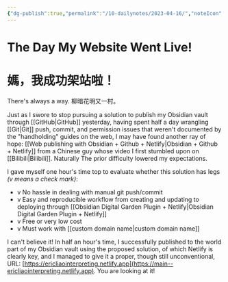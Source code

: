 ```yaml
---
{"dg-publish":true,"permalink":"/10-dailynotes/2023-04-16/","noteIcon":"2","created":"","updated":""}
---
```


# The Day My Website Went Live!
# 媽，我成功架站啦！

There's always a way. 柳暗花明又一村。

Just as I swore to stop pursuing a solution to publish my Obsidian vault through [[GitHub\|GitHub]] yesterday, having spent half a day wrangling [[Git\|Git]] push, commit, and permission issues that weren't documented by the "handholding" guides on the web, I may have found another ray of hope: [[Web publishing with Obsidian + Github + Netlify\|Obsidian + Github + Netlify]] from a Chinese guy whose video I first stumbled upon on [[Bilibili\|Bilibili]]. Naturally The prior difficulty lowered my expectations.

I gave myself one hour's time top to evaluate whether this solution has legs *(v means a check mark)*:
- v No hassle in dealing with manual git push/commit
- v Easy and reproducible workflow from creating and updating to deploying through [[Obsidian Digital Garden Plugin + Netlify\|Obsidian Digital Garden Plugin + Netlify]]
- v Free or very low cost
- v Must work with [[custom domain name\|custom domain name]]

I can't believe it! In half an hour's time, I successfully published to the world part of my Obsidian vault using the proposed solution, of which Netlify is clearly key, and I managed to give it a proper, though still unconventional, URL: [https://ericliaointerpreting.netlify.app](https://main--ericliaointerpreting.netlify.app). You are looking at it!